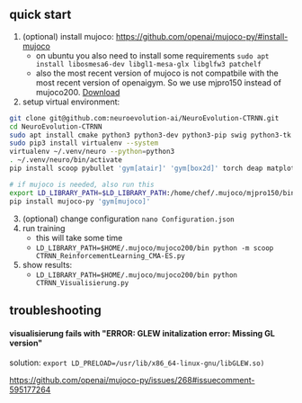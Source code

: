 

## quick start

1. (optional) install mujoco: https://github.com/openai/mujoco-py/#install-mujoco
	- on ubuntu you also need to install some requirements `sudo apt install libosmesa6-dev libgl1-mesa-glx libglfw3 patchelf`
	- also the most recent version of mujoco is not compatbile with the most recent version of openaigym. So we use mjpro150 instead of mujoco200. [Download](https://www.roboti.us/download/mjpro150_linux.zip)
2. setup virtual environment:
```bash
git clone git@github.com:neuroevolution-ai/NeuroEvolution-CTRNN.git
cd NeuroEvolution-CTRNN
sudo apt install cmake python3 python3-dev python3-pip swig python3-tk
sudo pip3 install virtualenv --system
virtualenv ~/.venv/neuro --python=python3
. ~/.venv/neuro/bin/activate
pip install scoop pybullet 'gym[atair]' 'gym[box2d]' torch deap matplotlib

# if mujoco is needed, also run this
export LD_LIBRARY_PATH=$LD_LIBRARY_PATH:/home/chef/.mujoco/mjpro150/bin
pip install mujoco-py 'gym[mujoco]'
```

3. (optional) change configuration `nano Configuration.json`
3. run training
	- this will take some time
	- `LD_LIBRARY_PATH=$HOME/.mujoco/mujoco200/bin python -m scoop CTRNN_ReinforcementLearning_CMA-ES.py`
4. show results:
	- `LD_LIBRARY_PATH=$HOME/.mujoco/mujoco200/bin python CTRNN_Visualisierung.py`

## troubleshooting

#### visualisierung fails with "ERROR: GLEW initalization error: Missing GL version"

solution: `export LD_PRELOAD=/usr/lib/x86_64-linux-gnu/libGLEW.so)`

https://github.com/openai/mujoco-py/issues/268#issuecomment-595177264


